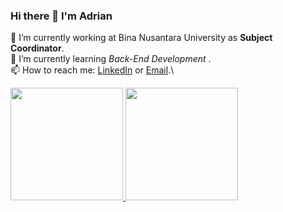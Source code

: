 ### Hi there 👋 I'm Adrian

🔭 I’m currently working at Bina Nusantara University as **Subject Coordinator**.\
🌱 I’m currently learning *Back-End Development* .\
📫 How to reach me: [LinkedIn](https://www.linkedin.com/in/adrianprajna/) or [Email](concepstaradrian@gmail.com).\

<p align="left">
<a href="https://github.com/adrianprajna">
  <img height="180em" src="https://github-readme-stats-eight-theta.vercel.app/api?username=adrianprajna&show_icons=true&theme=algolia&include_all_commits=true&count_private=true"/>
  <img height="180em" src="https://github-readme-stats-eight-theta.vercel.app/api/top-langs/?username=adrianprajna&layout=compact&langs_count=8&theme=algolia"/>
</a>
</p>

